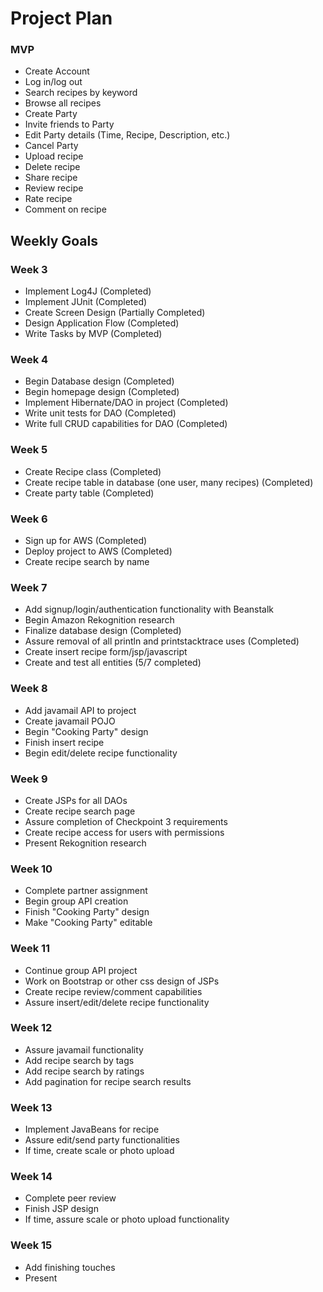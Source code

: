 # Project Plan

### MVP
+ Create Account
+ Log in/log out
+ Search recipes by keyword
+ Browse all recipes
+ Create Party
+ Invite friends to Party
+ Edit Party details (Time, Recipe, Description, etc.)
+ Cancel Party
+ Upload recipe
+ Delete recipe
+ Share recipe
+ Review recipe
+ Rate recipe
+ Comment on recipe



## Weekly Goals
### Week 3
+ Implement Log4J (Completed)
+ Implement JUnit (Completed)
+ Create Screen Design (Partially Completed)
+ Design Application Flow (Completed)
+ Write Tasks by MVP (Completed)

### Week 4
+ Begin Database design (Completed)
+ Begin homepage design (Completed)
+ Implement Hibernate/DAO in project (Completed)
+ Write unit tests for DAO (Completed)
+ Write full CRUD capabilities for DAO (Completed)

### Week 5
+ Create Recipe class (Completed)
+ Create recipe table in database (one user, many recipes) (Completed)
+ Create party table (Completed)

### Week 6
+ Sign up for AWS (Completed)
+ Deploy project to AWS (Completed)
+ Create recipe search by name

### Week 7
+ Add signup/login/authentication functionality with Beanstalk
+ Begin Amazon Rekognition research
+ Finalize database design (Completed)
+ Assure removal of all println and printstacktrace uses (Completed)
+ Create insert recipe form/jsp/javascript
+ Create and test all entities (5/7 completed)

### Week 8
+ Add javamail API to project
+ Create javamail POJO 
+ Begin "Cooking Party" design
+ Finish insert recipe
+ Begin edit/delete recipe functionality 

### Week 9
+ Create JSPs for all DAOs
+ Create recipe search page
+ Assure completion of Checkpoint 3 requirements
+ Create recipe access for users with permissions
+ Present Rekognition research

### Week 10
+ Complete partner assignment
+ Begin group API creation
+ Finish "Cooking Party" design
+ Make "Cooking Party" editable

### Week 11
+ Continue group API project
+ Work on Bootstrap or other css design of JSPs
+ Create recipe review/comment capabilities 
+ Assure insert/edit/delete recipe functionality

### Week 12
+ Assure javamail functionality
+ Add recipe search by tags
+ Add recipe search by ratings
+ Add pagination for recipe search results

### Week 13
+ Implement JavaBeans for recipe
+ Assure edit/send party functionalities 
+ If time, create scale or photo upload

### Week 14
+ Complete peer review
+ Finish JSP design
+ If time, assure scale or photo upload functionality

### Week 15
+ Add finishing touches 
+ Present